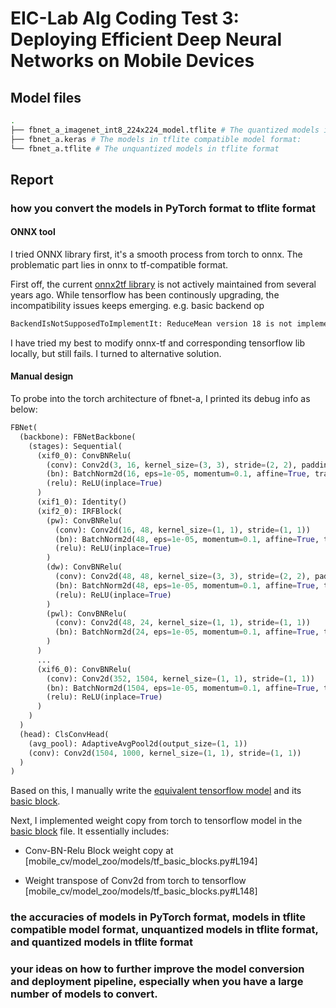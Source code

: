 # EIC-Lab Alg Coding Test 3: Deploying Efficient Deep Neural Networks on Mobile Devices

## Model files
```bash
.
├── fbnet_a_imagenet_int8_224x224_model.tflite # The quantized models in tflite format
├── fbnet_a.keras # The models in tflite compatible model format:
└── fbnet_a.tflite # The unquantized models in tflite format
```

## Report
### how you convert the models in PyTorch format to tflite format

#### ONNX tool
I tried ONNX library first, it's a smooth process from torch to onnx. The problematic part lies in onnx to tf-compatible format. 
  
First off, the current [onnx2tf library](https://github.com/onnx/onnx-tensorflow) is not actively maintained from several years ago. While tensorflow has been continously upgrading, the incompatibility issues keeps emerging. e.g. basic backend op

```bash
BackendIsNotSupposedToImplementIt: ReduceMean version 18 is not implemented.
```

I have tried my best to modify onnx-tf and corresponding tensorflow lib locally, but still fails. I turned to alternative solution.

#### Manual design
To probe into the torch architecture of fbnet-a, I printed its debug info as below:

```python
FBNet(
  (backbone): FBNetBackbone(
    (stages): Sequential(
      (xif0_0): ConvBNRelu(
        (conv): Conv2d(3, 16, kernel_size=(3, 3), stride=(2, 2), padding=(1, 1))
        (bn): BatchNorm2d(16, eps=1e-05, momentum=0.1, affine=True, track_running_stats=True)
        (relu): ReLU(inplace=True)
      )
      (xif1_0): Identity()
      (xif2_0): IRFBlock(
        (pw): ConvBNRelu(
          (conv): Conv2d(16, 48, kernel_size=(1, 1), stride=(1, 1))
          (bn): BatchNorm2d(48, eps=1e-05, momentum=0.1, affine=True, track_running_stats=True)
          (relu): ReLU(inplace=True)
        )
        (dw): ConvBNRelu(
          (conv): Conv2d(48, 48, kernel_size=(3, 3), stride=(2, 2), padding=(1, 1), groups=48)
          (bn): BatchNorm2d(48, eps=1e-05, momentum=0.1, affine=True, track_running_stats=True)
          (relu): ReLU(inplace=True)
        )
        (pwl): ConvBNRelu(
          (conv): Conv2d(48, 24, kernel_size=(1, 1), stride=(1, 1))
          (bn): BatchNorm2d(24, eps=1e-05, momentum=0.1, affine=True, track_running_stats=True)
        )
      )
      ...
      (xif6_0): ConvBNRelu(
        (conv): Conv2d(352, 1504, kernel_size=(1, 1), stride=(1, 1))
        (bn): BatchNorm2d(1504, eps=1e-05, momentum=0.1, affine=True, track_running_stats=True)
        (relu): ReLU(inplace=True)
      )
    )
  )
  (head): ClsConvHead(
    (avg_pool): AdaptiveAvgPool2d(output_size=(1, 1))
    (conv): Conv2d(1504, 1000, kernel_size=(1, 1), stride=(1, 1))
  )
)
```

Based on this, I manually write the [equivalent tensorflow model](mobile_cv/model_zoo/models/fbnet_tf_a.py) and its [basic block](mobile_cv/model_zoo/models/tf_basic_blocks.py).

Next, I implemented weight copy from torch to tensorflow model in the [basic block](mobile_cv/model_zoo/models/tf_basic_blocks.py) file. It essentially includes:

+ Conv-BN-Relu Block weight copy at [mobile_cv/model_zoo/models/tf_basic_blocks.py#L194]

+ Weight transpose of Conv2d from torch to tensorflow [mobile_cv/model_zoo/models/tf_basic_blocks.py#L148]

### the accuracies of models in PyTorch format, models in tflite compatible model format, unquantized models in tflite format, and quantized models in tflite format

### your ideas on how to further improve the model conversion and deployment pipeline, especially when you have a large number of models to convert.